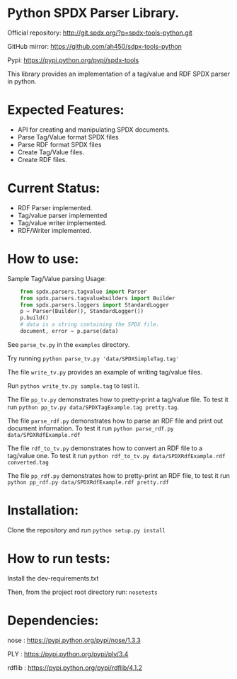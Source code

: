 Python SPDX Parser Library.
===========================

Official repository: http://git.spdx.org/?p=spdx-tools-python.git

GitHub mirror: https://github.com/ah450/sdpx-tools-python

Pypi: https://pypi.python.org/pypi/spdx-tools

This library provides an implementation of a tag/value and RDF SPDX parser in python.

Expected Features:
==================
* API for creating and manipulating SPDX documents.
* Parse Tag/Value format SPDX files
* Parse RDF format SPDX files
* Create Tag/Value files.
* Create RDF files.

Current Status:
===============
* RDF Parser implemented.
* Tag/value parser implemented
* Tag/value writer implemented.
* RDF/Writer implemented.


How to use:
===========
Sample Tag/Value parsing Usage:
```Python
    from spdx.parsers.tagvalue import Parser
    from spdx.parsers.tagvaluebuilders import Builder
    from spdx.parsers.loggers import StandardLogger
    p = Parser(Builder(), StandardLogger())
    p.build()
    # data is a string containing the SPDX file.
    document, error = p.parse(data)

```

See `parse_tv.py` in the `examples` directory.

Try running `python parse_tv.py 'data/SPDXSimpleTag.tag' `

The file `write_tv.py` provides an example of writing tag/value files.

Run `python write_tv.py sample.tag` to test it.

The file `pp_tv.py` demonstrates how to pretty-print a tag/value file.
To test it run `python pp_tv.py data/SPDXTagExample.tag pretty.tag`.

The file `parse_rdf.py` demonstrates how to parse an RDF file and print out
document information.
To test it run `python parse_rdf.py data/SPDXRdfExample.rdf`

The file `rdf_to_tv.py` demonstrates how to convert an RDF file to a tag/value one.
To test it run `python rdf_to_tv.py data/SPDXRdfExample.rdf converted.tag`

The file `pp_rdf.py` demonstrates how to pretty-print an RDF file,
to test it run `python pp_rdf.py data/SPDXRdfExample.rdf pretty.rdf`

Installation:
=============
Clone the repository and run `python setup.py install`

How to run tests:
=================
Install the dev-requirements.txt 

Then, from the project root directory run: `nosetests`

Dependencies:
=============
nose : https://pypi.python.org/pypi/nose/1.3.3

PLY : https://pypi.python.org/pypi/ply/3.4

rdflib : https://pypi.python.org/pypi/rdflib/4.1.2
